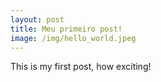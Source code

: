 ```yaml
---
layout: post
title: Meu primeiro post!
image: /img/hello_world.jpeg
---
```


This is my first post, how exciting!

